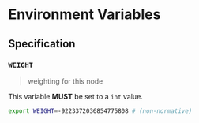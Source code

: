 # Environment Variables

## Specification

### `WEIGHT`

> weighting for this node

This variable **MUST** be set to a `int` value.

```bash
export WEIGHT=-9223372036854775808 # (non-normative)
```
